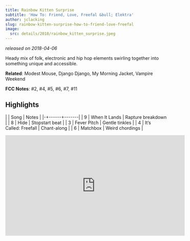 ```yaml
---
title: Rainbow Kitten Surprise
subtitle: 'How To: Friend, Love, Freefal &bull; Elektra'
author: jclacking
slug: rainbow-kitten-surprise-how-to-friend-love-freefal
image:
  src: details/2018/rainbow_kitten_surprise.jpeg
---
```

_released on 2018-04-06_

Heady mix of folk, electronic and hip hop elements swirling together into something unique and accessible.

**Related**: Modest Mouse, Django Django, My Morning Jacket, Vampire Weekend

<!--more-->

**FCC Notes**: #2, #4, #5, #6, #7, #11

## Highlights

| | Song | Notes |
|-+------+-------|
| 9 | When It Lands | Rapture breakdown |
| 8 | Hide | Stopstart beat |
| 3 | Fever Pitch | Gentle tinkles |
| 4 | It’s Called: Freefall | Chant-along |
| 6 | Matchbox | Weird chordings |

<div class="tlo-detail-video"><iframe width="560" height="315" src="https://www.youtube.com/embed/zMINv5ggLww" frameborder="0" allow="autoplay; encrypted-media" allowfullscreen></iframe></div>
